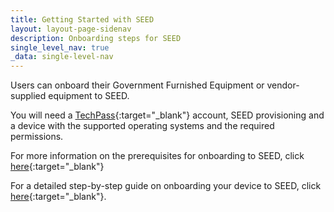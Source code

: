 ```yaml
---
title: Getting Started with SEED
layout: layout-page-sidenav
description: Onboarding steps for SEED
single_level_nav: true
_data: single-level-nav
---
```


Users can onboard their Government Furnished Equipment or vendor-supplied equipment to SEED. 

You will need a [TechPass](https://www.developer.tech.gov.sg/products/categories/digital-identity/techpass/overview){:target="_blank"} account, SEED provisioning and a device with the supported operating systems and the required permissions.

For more information on the prerequisites for onboarding to SEED, click [here](https://docs.developer.tech.gov.sg/docs/security-suite-for-engineering-endpoint-devices/prerequisites-for-onboarding){:target="_blank"} 

For a detailed step-by-step guide on onboarding your device to SEED, click [here](https://docs.developer.tech.gov.sg/docs/security-suite-for-engineering-endpoint-devices/onboard-device/onboard-device-to-seed){:target="_blank"}.
